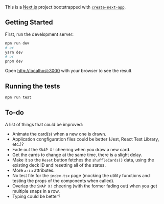 This is a [Next.js](https://nextjs.org/) project bootstrapped with [`create-next-app`](https://github.com/vercel/next.js/tree/canary/packages/create-next-app).

## Getting Started

First, run the development server:

```bash
npm run dev
# or
yarn dev
# or
pnpm dev
```

Open [http://localhost:3000](http://localhost:3000) with your browser to see the result.

## Running the tests

```bash
npm run test
```

## To-do

A list of things that could be improved:

- Animate the card(s) when a new one is drawn.
- Application congfiguration files could be better (Jest, React Test Library, etc.)?
- Fade out the `SNAP X!` cheering when you draw a new card.
- Get the cards to change at the same time, there is a slight delay.
- Make it so the `Reset` button fetches the `shuffleCards()` data, using the existing deck ID and resetting all of the states.
- More `aria` attributes.
- No test file for the `index.tsx` page (mocking the utility functions and testing the props of the components when called).
- Overlap the `SNAP X!` cheering (with the former fading out) when you get multiple snaps in a row.
- Typing could be better?
